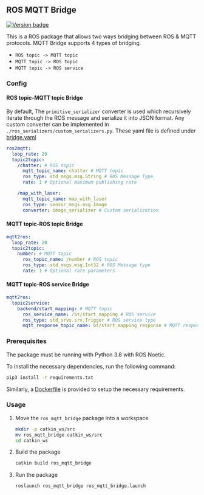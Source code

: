 ## ROS MQTT Bridge
[![Version badge](https://img.shields.io/badge/Version-0.1.0-green.svg)](https://shields.io/)


This is a ROS package that allows two ways bridging between ROS & MQTT protocols. MQTT Bridge supports 4 types of bridging.
- `ROS topic -> MQTT topic`
- `MQTT topic -> ROS topic`
- `MQTT topic -> ROS service`

### Config
#### ROS topic-MQTT topic Bridge
By default, The `primitive_serializer` converter is used which recursively iterate through the ROS message and serialize it into JSON format. Any custom converter can be implemented in `./ros_serializers/custom_serializers.py`. These yaml file is defined under [bridge.yaml](param/bridge.yaml)

```yaml
ros2mqtt:
  loop_rate: 20
  topic2topic:
    /chatter: # ROS topic
      mqtt_topic_name: chatter # MQTT topic
      ros_type: std_msgs.msg.String # ROS Message Type
      rate: 1 # Optional maximum publishing rate

    /map_with_laser:
      mqtt_topic_name: map_with_laser
      ros_type: sensor_msgs.msg.Image
      converter: image_serializer # Custom serialization
```

#### MQTT topic-ROS topic Bridge 
```yaml
mqtt2ros:
  loop_rate: 20
  topic2topic:
    number: # MQTT topic 
      ros_topic_name: /number # ROS topic
      ros_type: std_msgs.msg.Int32 # ROS Message type
      rate: 1 # Optional rate parameters 

```

#### MQTT topic-ROS service Bridge 
```yaml
mqtt2ros:
  topic2service:
    backend/start_mapping: # MQTT topic 
      ros_service_name: /bt/start_mapping # ROS service
      ros_type: std_srvs.srv.Trigger # ROS service type
      mqtt_response_topic_name: bt/start_mapping_response # MQTT response topic
```


### Prerequisites
The package must be running with Python 3.8 with ROS Noetic.

To install the necessary dependencies, run the following command:
```sh
pip3 install -r requirements.txt
```
Similarly, a [Dockerfile](Dockerfile) is provided to setup the necessary requirements.


### Usage
1. Move the `ros_mqtt_bridge` package into a workspace
    ```sh
    mkdir -p catkin_ws/src
    mv ros_mqtt_bridge catkin_ws/src
    cd catkin_ws
    ```
    
2. Build the package
    ```sh
    catkin build ros_mqtt_bridge
    ```
3. Run the package
    ```sh
    roslaunch ros_mqtt_bridge ros_mqtt_bridge.launch
    ```